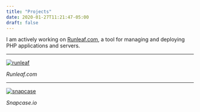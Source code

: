 ```yaml
---
title: "Projects"
date: 2020-01-27T11:21:47-05:00
draft: false
---
```


I am actively working on [Runleaf.com](https://runleaf.com), a tool for managing and deploying PHP applications and servers.

<hr>

[![runleaf](/images/runleaf.png "Runleaf")](https://runleaf.com)

*Runleaf.com*

<hr>

[![snapcase](https://placehold.it/1920x1080 "Snapcase")](https://snapcase.io)

*Snapcase.io*